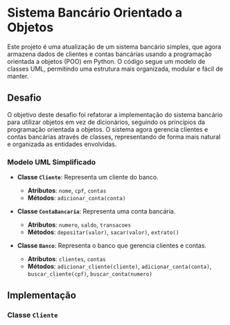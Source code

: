 # Sistema Bancário Orientado a Objetos

Este projeto é uma atualização de um sistema bancário simples, que agora armazena dados de clientes e contas bancárias usando a programação orientada a objetos (POO) em Python. O código segue um modelo de classes UML, permitindo uma estrutura mais organizada, modular e fácil de manter.

## Desafio

O objetivo deste desafio foi refatorar a implementação do sistema bancário para utilizar objetos em vez de dicionários, seguindo os princípios da programação orientada a objetos. O sistema agora gerencia clientes e contas bancárias através de classes, representando de forma mais natural e organizada as entidades envolvidas.

### Modelo UML Simplificado

- **Classe `Cliente`**: Representa um cliente do banco.
  - **Atributos**: `nome`, `cpf`, `contas`
  - **Métodos**: `adicionar_conta(conta)`

- **Classe `ContaBancaria`**: Representa uma conta bancária.
  - **Atributos**: `numero`, `saldo`, `transacoes`
  - **Métodos**: `depositar(valor)`, `sacar(valor)`, `extrato()`

- **Classe `Banco`**: Representa o banco que gerencia clientes e contas.
  - **Atributos**: `clientes`, `contas`
  - **Métodos**: `adicionar_cliente(cliente)`, `adicionar_conta(conta)`, `buscar_cliente(cpf)`, `buscar_conta(numero)`

## Implementação

### Classe `Cliente`

